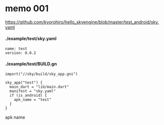 # memo 001

https://github.com/kyorohiro/hello_skyengine/blob/master/test_android/sky.yaml


#### ./example/test/sky.yaml
```
name: test
version: 0.0.2
```

#### ./example/test/BUILD.gn

```
import("//sky/build/sky_app.gni")

sky_app("test") {
  main_dart = "lib/main.dart"
  manifest = "sky.yaml"
  if (is_android) {
    apk_name = "test"
  }
}
```

apk name